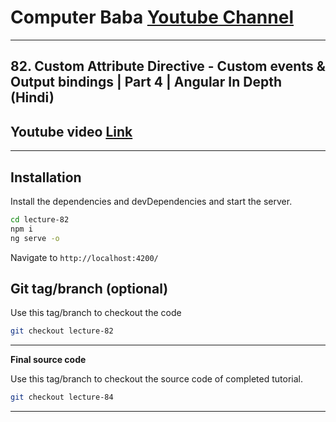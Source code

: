 # Computer Baba [Youtube Channel](https://www.youtube.com/c/ComputerBabaOfficial)

---

## 82. Custom Attribute Directive - Custom events & Output bindings | Part 4 | Angular In Depth (Hindi)

## Youtube video [Link](https://youtu.be/I6GbrNEqR9k)

---

## Installation

Install the dependencies and devDependencies and start the server.

```sh
cd lecture-82
npm i
ng serve -o
```

Navigate to `http://localhost:4200/`

## Git tag/branch (optional)

Use this tag/branch to checkout the code

```sh
git checkout lecture-82
```

---

**Final source code**

Use this tag/branch to checkout the source code of completed tutorial.

```sh
git checkout lecture-84
```

---
